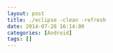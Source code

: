 ```yaml
---
layout: post
title: ./eclipse -clean -refresh
date: 2014-07-28 16:14:00
categories: [Android]
tags: []
---
```

         